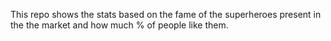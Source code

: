 This repo shows the stats based on the fame of the superheroes present in the the market and how much % of people like them.
